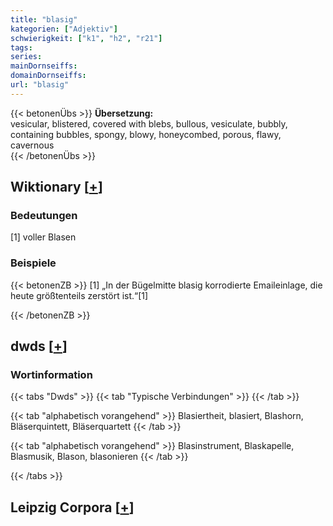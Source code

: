 ```yaml
---
title: "blasig"
kategorien: ["Adjektiv"]
schwierigkeit: ["k1", "h2", "r21"]
tags:
series:
mainDornseiffs:
domainDornseiffs:
url: "blasig"
---
```


{{< betonenÜbs >}}
**Übersetzung:**  
vesicular, blistered, covered with blebs, bullous, vesiculate, bubbly, containing  bubbles, spongy, blowy, honeycombed, porous, flawy, cavernous  
{{< /betonenÜbs >}}

## Wiktionary [[+](https://de.wiktionary.org/wiki/blasig)]

### Bedeutungen
[1] voller Blasen  

### Beispiele
{{< betonenZB >}}
[1] „In der Bügelmitte blasig korrodierte Emaileinlage, die heute größtenteils zerstört ist.“[1]  

{{< /betonenZB >}}


## dwds [[+](https://www.dwds.de/wb/blasig)]

### Wortinformation
{{< tabs "Dwds" >}}
{{< tab "Typische Verbindungen" >}}
{{< /tab >}}

{{< tab "alphabetisch vorangehend" >}}
Blasiertheit, blasiert, Blashorn, Bläserquintett, Bläserquartett
{{< /tab >}}

{{< tab "alphabetisch vorangehend" >}}
Blasinstrument, Blaskapelle, Blasmusik, Blason, blasonieren
{{< /tab >}}

{{< /tabs >}}

## Leipzig Corpora [[+](https://corpora.uni-leipzig.de/en/res?word=blasig&corpusId=deu_newscrawl-public_2018)]

